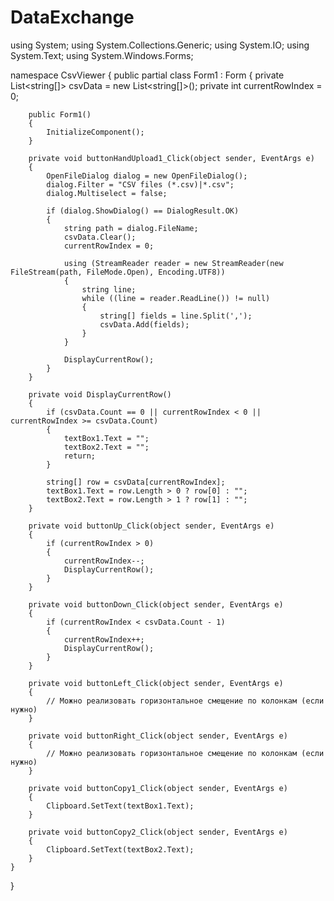 # DataExchange
using System;
using System.Collections.Generic;
using System.IO;
using System.Text;
using System.Windows.Forms;

namespace CsvViewer
{
    public partial class Form1 : Form
    {
        private List<string[]> csvData = new List<string[]>();
        private int currentRowIndex = 0;

        public Form1()
        {
            InitializeComponent();
        }

        private void buttonHandUpload1_Click(object sender, EventArgs e)
        {
            OpenFileDialog dialog = new OpenFileDialog();
            dialog.Filter = "CSV files (*.csv)|*.csv";
            dialog.Multiselect = false;

            if (dialog.ShowDialog() == DialogResult.OK)
            {
                string path = dialog.FileName;
                csvData.Clear();
                currentRowIndex = 0;

                using (StreamReader reader = new StreamReader(new FileStream(path, FileMode.Open), Encoding.UTF8))
                {
                    string line;
                    while ((line = reader.ReadLine()) != null)
                    {
                        string[] fields = line.Split(',');
                        csvData.Add(fields);
                    }
                }

                DisplayCurrentRow();
            }
        }

        private void DisplayCurrentRow()
        {
            if (csvData.Count == 0 || currentRowIndex < 0 || currentRowIndex >= csvData.Count)
            {
                textBox1.Text = "";
                textBox2.Text = "";
                return;
            }

            string[] row = csvData[currentRowIndex];
            textBox1.Text = row.Length > 0 ? row[0] : "";
            textBox2.Text = row.Length > 1 ? row[1] : "";
        }

        private void buttonUp_Click(object sender, EventArgs e)
        {
            if (currentRowIndex > 0)
            {
                currentRowIndex--;
                DisplayCurrentRow();
            }
        }

        private void buttonDown_Click(object sender, EventArgs e)
        {
            if (currentRowIndex < csvData.Count - 1)
            {
                currentRowIndex++;
                DisplayCurrentRow();
            }
        }

        private void buttonLeft_Click(object sender, EventArgs e)
        {
            // Можно реализовать горизонтальное смещение по колонкам (если нужно)
        }

        private void buttonRight_Click(object sender, EventArgs e)
        {
            // Можно реализовать горизонтальное смещение по колонкам (если нужно)
        }

        private void buttonCopy1_Click(object sender, EventArgs e)
        {
            Clipboard.SetText(textBox1.Text);
        }

        private void buttonCopy2_Click(object sender, EventArgs e)
        {
            Clipboard.SetText(textBox2.Text);
        }
    }
}
